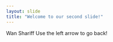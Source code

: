 ```yaml
---
layout: slide
title: "Welcome to our second slide!"
---
```

Wan Shariff
Use the left arrow to go back!
